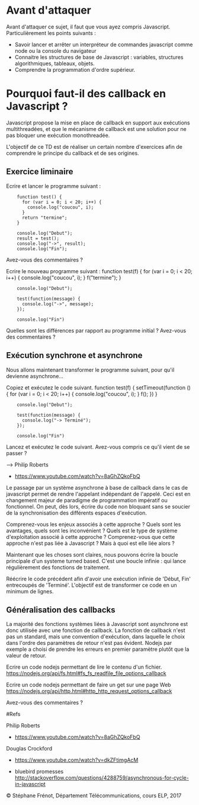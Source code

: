 # Avant d'attaquer
Avant d'attaquer ce sujet, il faut que vous ayez compris Javascript. Particulièrement les points suivants :
- Savoir lancer et arrêter un interpréteur de commandes javascript comme node ou la console du navigateur   
- Connaitre les structures de base de Javascript : variables, structures algorithmiques, tableaux, objets.
- Comprendre la programmation d'ordre supérieur.

# Pourquoi faut-il des callback en Javascript ?
Javascript propose la mise en place de callback en support aux exécutions multithreadées, et que le mécanisme de callback est une solution pour ne pas bloquer une exécution monothreadée.

L'objectif de ce TD est de réaliser un certain nombre d'exercices afin de comprendre le principe du callback et de ses origines.

## Exercice liminaire
Ecrire et lancer le programme suivant :

		function test() {
		  for (var i = 0; i < 20; i++) {
		    console.log("coucou", i);
		  }
		  return "termine";
		}

		console.log("Debut");
		result = test();
		console.log("->", result);
		console.log("Fin");

Avez-vous des commentaires ?

Ecrire le nouveau programme suivant :
		function test(f) {
		  for (var i = 0; i < 20; i++) {
		    console.log("coucou", i);
		  }
		  f("termine");
		}

		console.log("Debut");

		test(function(message) {
		  console.log("->", message);
		});

		console.log("Fin")

Quelles sont les différences par rapport au programme initial ? Avez-vous des commentaires ?

## Exécution synchrone et asynchrone
Nous allons maintenant transformer le programme suivant, pour qu'il devienne asynchrone...

Copiez et exécutez le code suivant.
		function test(f) {
		  setTimeout(function () {
		    for (var i = 0; i < 20; i++) {
		      console.log("coucou", i);
		    }
		    f();
		  })
		}

		console.log("Debut");

		test(function(message) {
		  console.log("-> Terminé");
		});

		console.log("Fin")

Lancez et exécutez le code suivant. Avez-vous compris ce qu'il vient de se passer ?

--> Philip Roberts  
- https://www.youtube.com/watch?v=8aGhZQkoFbQ  

Le passage par un système asynchrone à base de callback dans le cas de javascript permet de rendre l'appelant indépendant de l'appelé. Ceci est en changement majeur de paradigme de programmation impératif ou fonctionnel. On peut, dès lors, écrire du code non bloquant sans se soucier de la synchronisation des différents espaces d'exécution.

Comprenez-vous les enjeux associés à cette approche ? Quels sont les avantages, quels sont les inconvénient ? Quels est le type de système d'exploitation associé à cette approche ? Comprenez-vous que cette approche n'est pas liée à Javascript ? Mais à quoi est elle liée alors ?

Maintenant que les choses sont claires, nous pouvons écrire la boucle principale d'un systeme turned based. C'est une boucle infinie : qui lance régulièrement des fonctions de traitement.

Réécrire le code précédent afin d'avoir une exécution infinie de 'Début, Fin' entrecoupés de 'Terminé'. L'objectif est de transformer ce code en un minimum de lignes.

## Généralisation	des callbacks
La majorité des fonctions systèmes liées à Javascript sont asynchrone est donc utilisée avec une fonction de callback. La fonction de callback n'est pas un standard, mais une convention d'exécution, dans laquelle le choix dans l'ordre des paramètres de retour n'est pas évident. Nodejs par exemple a choisi de prendre les erreurs en premier paramètre plutôt que la valeur de retour.

Ecrire un code nodejs permettant de lire le contenu d'un fichier.
https://nodejs.org/api/fs.html#fs_fs_readfile_file_options_callback

Ecrire un code nodejs permettant de faire un get sur une page Web https://nodejs.org/api/http.html#http_http_request_options_callback

Avez-vous des commentaires ?

#Refs

Philip Roberts  
- https://www.youtube.com/watch?v=8aGhZQkoFbQ  

Douglas Crockford  
- https://www.youtube.com/watch?v=dkZFtimgAcM  

- bluebird promesses    
http://stackoverflow.com/questions/4288759/asynchronous-for-cycle-in-javascript  

&copy; Stéphane Frénot, Département Télécommunications, cours ELP, 2017
